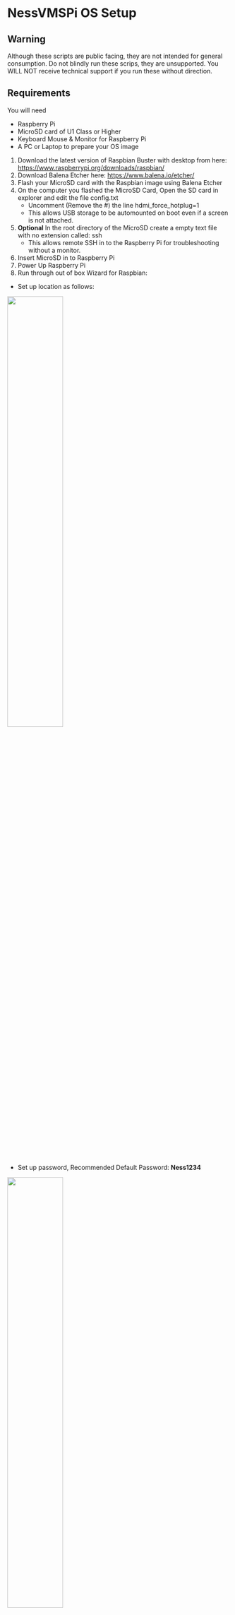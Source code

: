 # NessVMSPi OS Setup

## Warning
Although these scripts are public facing, they are not intended for general consumption. Do not blindly run these scrips, they are unsupported. 
You WILL NOT receive technical support if you run these without direction.

## Requirements
You will need
- Raspberry Pi
- MicroSD card of U1 Class or Higher
- Keyboard Mouse & Monitor for Raspberry Pi
- A PC or Laptop to prepare your OS image

1. Download the latest version of Raspbian Buster with desktop from here: https://www.raspberrypi.org/downloads/raspbian/
2. Download Balena Etcher here: https://www.balena.io/etcher/
3. Flash your MicroSD card with the Raspbian image using Balena Etcher
4. On the computer you flashed the MicroSD Card, Open the SD card in explorer and edit the file config.txt
    - Uncomment (Remove the #) the line hdmi_force_hotplug=1
    - This allows USB storage to be automounted on boot even if a screen is not attached.
5. **Optional** In the root directory of the MicroSD create a empty text file with no extension called: ssh 
    - This allows remote SSH in to the Raspberry Pi for troubleshooting without a monitor.
6. Insert MicroSD in to Raspberry Pi
7. Power Up Raspberry Pi
8. Run through out of box Wizard for Raspbian:

- Set up location as follows:

<img src="readme_images/01.country.png" width="50%" >

- Set up password, Recommended Default Password: **Ness1234**

<img src="readme_images/02.password.png" width="50%" >

- Set up HDMI Overscan Output:

<img src="readme_images/03.overscan.png" width="50%" >

- Skip Updaing for now (We will do it later):

<img src="readme_images/04.updates.png" width="50%" >

- Skip joining Wifi:

<img src="readme_images/05.wifi.png" width="50%" >

- Finish up, no need to reboot yet:

<img src="readme_images/06.finish.png" width="50%" >

9. Now proceed to software setup via the NxVMSPi Install Script

# NessVMSPi Install Script

Setup Scripts for Ness VMS Servers, this will:
1. Set Auto Updates for Australian Servers
2. Set Server hostname to last 4 digits of Mac Address
3. Delete unecessary pakages
4. Install required dependencies
5. Update Server OS
6. Download & install Nx Witness Media Server.
7. Download & Set NxWitness Wallpaper

## Requirements
You have installed the latest version of Raspbian on your Raspberry Pi Hardware

## Server Setup

Press Ctrl-Alt-T to launch the system terminal and type in this command:

```bash
sudo wget -O - https://nesscs.com/nessvmspi5 | bash
```
Enter your password when prompted. Once the script completes, reboot the Raspberry Pi by typing this command in to the terminal

```bash
sudo reboot
```

Once the Pi reboots, continue the Nx Witness setup from another machine running the VMS Client.

## Reference
- [How to build an NVR with Nx Witness VMS](https://support.networkoptix.com/hc/en-us/articles/360035982154)
- [ARM Single Board Computer (SBC) Support & Installation Instructions](https://support.networkoptix.com/hc/en-us/articles/360033842053)

## Support
There is no support! Contact Kieran for changes.

## License
MIT License

Copyright (c) 2019 Ness Corporation

Permission is hereby granted, free of charge, to any person obtaining a copy
of this software and associated documentation files (the "Software"), to deal
in the Software without restriction, including without limitation the rights
to use, copy, modify, merge, publish, distribute, sublicense, and/or sell
copies of the Software, and to permit persons to whom the Software is
furnished to do so, subject to the following conditions:

The above copyright notice and this permission notice shall be included in all
copies or substantial portions of the Software.

THE SOFTWARE IS PROVIDED "AS IS", WITHOUT WARRANTY OF ANY KIND, EXPRESS OR
IMPLIED, INCLUDING BUT NOT LIMITED TO THE WARRANTIES OF MERCHANTABILITY,
FITNESS FOR A PARTICULAR PURPOSE AND NONINFRINGEMENT. IN NO EVENT SHALL THE
AUTHORS OR COPYRIGHT HOLDERS BE LIABLE FOR ANY CLAIM, DAMAGES OR OTHER
LIABILITY, WHETHER IN AN ACTION OF CONTRACT, TORT OR OTHERWISE, ARISING FROM,
OUT OF OR IN CONNECTION WITH THE SOFTWARE OR THE USE OR OTHER DEALINGS IN THE
SOFTWARE.
